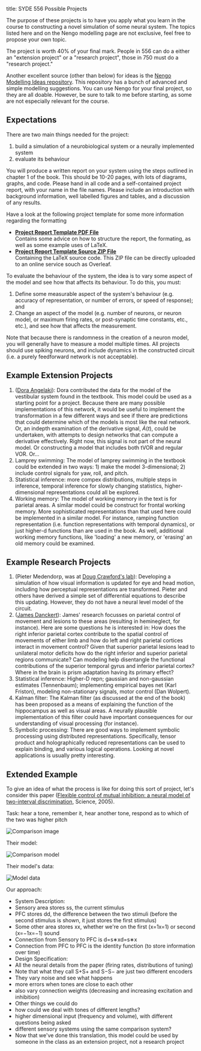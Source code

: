 title: SYDE 556 Possible Projects

The purpose of these projects is to have you apply what you learn in the
course to constructing a novel simulation of some neural system. 
The topics listed here and on the Nengo modelling page
are not exclusive, feel free to propose your own topic.

The project is worth 40% of your final mark. People in 556 can do a either an 
"extension project" or a "research project", those in 750 must do a "research project."

Another excellent source (other than below) for ideas is the [Nengo Modelling Ideas repository](https://github.com/ctn-waterloo/modelling_ideas).  This repository has a bunch of advanced and simple modelling suggestions.  You can
use Nengo for your final project, so they are all doable.  However, be sure to talk to me before starting, as some
are not especially relevant for the course.

## Expectations

There are two main things needed for the project:

1. build a simulation of a neurobiological system or a neurally implemented system
2. evaluate its behaviour

You will produce a written report on your system using the steps outlined in chapter 1 of the book. This should be 10-20 pages, with lots of diagrams, graphs, and code. Please hand in all code and a self-contained project report, with your name in the file names.  Please include an introduction with background information, well labelled figures and tables, and a discussion of any results.

Have a look at the following project template for some more information regarding the formatting

* **[Project Report Template PDF File](https://github.com/astoeckel/syde556-w20/raw/master/project/template/syde556_project_template.pdf)**  
  Contains some advice on how to structure the report, the formating, as well as some example uses of LaTeX.
* **[Project Report Template Source ZIP File](https://github.com/astoeckel/syde556-w20/raw/master/project/template.zip)**  
  Containing the LaTeX source code. This ZIP file can be directly uploaded to an online service souch as Overleaf.


To evaluate the behaviour of the system, the idea is to vary some aspect of the model and see how that affects its behaviour. To do this, you must:

1. Define some measurable aspect of the system's behaviour (e.g. accuracy of representation, or number of errors, or speed of response); and
2. Change an aspect of the model (e.g. number of neurons, or neuron model, or maximum firing rates, or post-synaptic time constants, etc., etc.), and see how that affects the measurement. 

Note that because there is randomness in the creation of a neuron model, you will generally have to measure a model multiple times.  All projects should use spiking neurons, and include dynamics in the constructed circuit (i.e. a purely feedforward network is not acceptable).

## Example Extension Projects 

1. ([Dora Angelaki](https://www.bcm.edu/people/view/dora-angelaki-ph-d/b15a5f58-ffed-11e2-be68-080027880ca6)): Dora contributed the data for the model of the vestibular system found in the textbook. This model could be used as a starting point for a project. Because there are many possible implementations of this network, it would be useful to implement the transformation in a few different ways and see if there are predictions that could determine which of the models is most like the real network. Or, an indepth examination of the derivative signal, $\dot{A}(t)$, could be undertaken, with attempts to design networks that can compute a derivative effectively. Right now, this signal is not part of the neural model. Or constructing a model that includes both tVOR and regular VOR. Or...
2. Lamprey swimming: The model of lamprey swimming in the textbook could be extended in two ways: 1) make the model 3-dimensional; 2) include control signals for yaw, roll, and pitch.
3. Statistical inference: more compex distributions, multiple steps in inference, temporal inference for slowly changing statistics, higher-dimensional representations could all be explored.
4. Working memory: The model of working memory in the text is for parietal areas. A similar model could be construct for frontal working memory. More sophisticated representations than that used here could be implemented in a similar model. For instance, ramping function representation (i.e. function representations with temporal dynamics), or just higher-d functions than are used in the book. As well, additional working memory functions, like 'loading' a new memory, or 'erasing' an old memory could be examined.

## Example Research Projects

1. (Pieter Medendorp, was at [Doug Crawford's lab](http://www.yorku.ca/jdc/)): Developing a simulation of how visual information is updated for eye and head motion, including how perceptual representations are transformed. Pieter and others have derived a simple set of differential equations to describe this updating. However, they do not have a neural level model of the circuit.
2. ([James Danckert](http://watarts.uwaterloo.ca/~jdancker/)): James' research focusses on parietal control of movement and lesions to these areas (resulting in hemineglect, for instance). Here are some questions he is interested in: How does the right inferior parietal cortex contribute to the spatial control of movements of either limb and how do left and right parietal cortices interact in movement control? Given that superior parietal lesions lead to unilateral motor deficits how do the right inferior and superior parietal regions communicate? Can modeling help disentangle the functional contributions of the superior temporal gyrus and inferior parietal cortex? Where in the brain is prism adaptation having its primary effect?
3. Statistical inference: Higher-D repn; gaussian and non-gaussian estimates (Tennenbaum); implementing empirical bayes net (Karl Friston), modeling non-stationary signals, motor control (Dan Wolpert).
5. Kalman filter: The Kalman filter (as discussed at the end of the book) has been proposed as a means of explaining the function of the hippocampus as well as visual areas. A neurally plausible implementation of this filter could have important consequences for our understanding of visual processing (for instance).
7. Symbolic processing: There are good ways to implement symbolic processing using distributed representations. Specifically, tensor product and holographically reduced representations can be used to explain binding, and various logical operations. Looking at novel applications is usually pretty interesting.

## Extended Example

To give an idea of what the process is like for doing this sort of project, let's consider this paper ([Flexible control of mutual inhibition: a neural model of two-interval discrimination](http://www.sciencemag.org/content/307/5712/1121.long), Science, 2005).

Task: hear a tone, remember it, hear another tone, respond as to which of the two was higher pitch

![Comparison image](http://imgur.com/lKZiCLT.png)

Their model:

![Comparison model](http://imgur.com/use1fQO.png)

Their model's data:

![Model data](http://imgur.com/3Q7sI0A.png)

Our approach:

- System Description:
 - Sensory area stores ss, the current stimulus
 - PFC stores dd, the difference between the two stimuli (before the second stimulus is shown, it just stores the first stimulus)
 - Some other area stores xx, whether we're on the first (x=1x=1) or second (x=−1x=−1) sound
 - Connection from Sensory to PFC is d=s∗xd=s∗x
 - Connection from PFC to PFC is the identity function (to store information over time)
- Design Specification:
 - All the neural details from the paper (firing rates, distributions of tuning)
 - Note that what they call S+S+ and S−S− are just two different encoders
- They vary noise and see what happens
 - more errors when tones are close to each other
 - also vary connection weights (decreasing and increasing excitation and inhibition)
- Other things we could do
 - how could we deal with tones of different lengths?
 - higher dimensional input (frequency and volume), with different questions being asked
 - different sensory systems using the same comparison system?
- Now that we've done this translation, this model could be used by someone in the class as an extension project, not a research project



